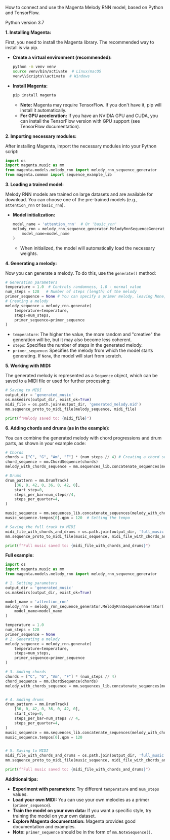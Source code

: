 How to connect and use the Magenta Melody RNN model, based on Python and TensorFlow.

Python version 3.7

**1. Installing Magenta:**

First, you need to install the Magenta library. The recommended way to install is via pip.

*   **Create a virtual environment (recommended):**
    ```bash
    python -m venv venv
    source venv/bin/activate  # Linux/macOS
    venv\\Scripts\\activate  # Windows
    ```
*   **Install Magenta:**
    ```bash
    pip install magenta
    ```
    *   **Note:** Magenta may require TensorFlow. If you don't have it, pip will install it automatically.
    *   **For GPU acceleration:** If you have an NVIDIA GPU and CUDA, you can install the TensorFlow version with GPU support (see TensorFlow documentation).

**2. Importing necessary modules:**

After installing Magenta, import the necessary modules into your Python script:
```python
import os
import magenta.music as mm
from magenta.models.melody_rnn import melody_rnn_sequence_generator
from magenta.common import sequence_example_lib
```

**3. Loading a trained model:**

Melody RNN models are trained on large datasets and are available for download. You can choose one of the pre-trained models (e.g., `attention_rnn` or `basic_rnn`).

*   **Model initialization:**
    ```python
    model_name = 'attention_rnn'  # Or 'basic_rnn'
    melody_rnn = melody_rnn_sequence_generator.MelodyRnnSequenceGenerator(
        model_name=model_name
    )
    ```
    *   When initialized, the model will automatically load the necessary weights.

**4. Generating a melody:**

Now you can generate a melody. To do this, use the `generate()` method:
```python
# Generation parameters
temperature = 1.0  # Controls randomness, 1.0 - normal value
num_steps = 128   # Number of steps (length) of the melody
primer_sequence = None # You can specify a primer melody, leaving None, the model will start from scratch.
# Creating a melody
melody_sequence = melody_rnn.generate(
    temperature=temperature,
    steps=num_steps,
    primer_sequence=primer_sequence
)
```
*   `temperature`: The higher the value, the more random and "creative" the generation will be, but it may also become less coherent.
*   `steps`: Specifies the number of steps in the generated melody.
*  `primer_sequence`: Specifies the melody from which the model starts generating. If `None`, the model will start from scratch.

**5. Working with MIDI:**

The generated melody is represented as a `Sequence` object, which can be saved to a MIDI file or used for further processing:
```python
# Saving to MIDI
output_dir = 'generated_music'
os.makedirs(output_dir, exist_ok=True)
midi_file = os.path.join(output_dir, 'generated_melody.mid')
mm.sequence_proto_to_midi_file(melody_sequence, midi_file)

print(f"Melody saved to: {midi_file}")
```

**6. Adding chords and drums (as in the example):**

You can combine the generated melody with chord progressions and drum parts, as shown in your example code:
```python
# Chords
chords = ["C", "G", "Am", "F"] * (num_steps // 4) # Creating a chord sequence, by repetition
chord_sequence = mm.ChordSequence(chords)
melody_with_chords_sequence = mm.sequences_lib.concatenate_sequences(melody_sequence, chord_sequence)

# Drums
drum_pattern = mm.DrumTrack(
    [36, 0, 42, 0, 36, 0, 42, 0],
    start_step=0,
    steps_per_bar=num_steps//4,
    steps_per_quarter=4,
)

music_sequence = mm.sequences_lib.concatenate_sequences(melody_with_chords_sequence, drum_pattern)
music_sequence.tempos[0].qpm = 120  # Setting the tempo

# Saving the full track to MIDI
midi_file_with_chords_and_drums = os.path.join(output_dir, 'full_music.mid')
mm.sequence_proto_to_midi_file(music_sequence, midi_file_with_chords_and_drums)

print(f"Full music saved to: {midi_file_with_chords_and_drums}")
```

**Full example:**

```python
import os
import magenta.music as mm
from magenta.models.melody_rnn import melody_rnn_sequence_generator

# 1. Setting parameters
output_dir = 'generated_music'
os.makedirs(output_dir, exist_ok=True)

model_name = 'attention_rnn'
melody_rnn = melody_rnn_sequence_generator.MelodyRnnSequenceGenerator(
    model_name=model_name
)

temperature = 1.0
num_steps = 128
primer_sequence = None
# 2. Generating a melody
melody_sequence = melody_rnn.generate(
    temperature=temperature,
    steps=num_steps,
    primer_sequence=primer_sequence
)

# 3. Adding chords
chords = ["C", "G", "Am", "F"] * (num_steps // 4)
chord_sequence = mm.ChordSequence(chords)
melody_with_chords_sequence = mm.sequences_lib.concatenate_sequences(melody_sequence, chord_sequence)


# 4. Adding drums
drum_pattern = mm.DrumTrack(
    [36, 0, 42, 0, 36, 0, 42, 0],
    start_step=0,
    steps_per_bar=num_steps // 4,
    steps_per_quarter=4,
)
music_sequence = mm.sequences_lib.concatenate_sequences(melody_with_chords_sequence, drum_pattern)
music_sequence.tempos[0].qpm = 120


# 5. Saving to MIDI
midi_file_with_chords_and_drums = os.path.join(output_dir, 'full_music.mid')
mm.sequence_proto_to_midi_file(music_sequence, midi_file_with_chords_and_drums)

print(f"Full music saved to: {midi_file_with_chords_and_drums}")

```

**Additional tips:**

*   **Experiment with parameters:** Try different `temperature` and `num_steps` values.
*   **Load your own MIDI:** You can use your own melodies as a primer (`primer_sequence`).
*   **Train the model on your own data:** If you want a specific style, try training the model on your own dataset.
*   **Explore Magenta documentation:** Magenta provides good documentation and examples.
*  **Note:** `primer_sequence` should be in the form of `mm.NoteSequence()`.